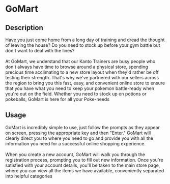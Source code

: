 # GoMart

## Description

Have you just come home from a long day of training and dread the thought of leaving the house? Do you need to stock up before your gym battle but don't want to deal with the lines?<br>
<br>
At GoMart, we understand that our Kanto Trainers are busy people who don't always have time to browse around a physical store, spending precious time acclimating to a new store layout when they'd rather be off testing their strength. That's why we've partnered with our sellers across the region to bring you this fast, easy, and convenient online store to ensure that you have what you need to keep your pokemon battle-ready when you're out on the field. Whether you need to stock up on potions or pokeballs, GoMart is here for all your Poke-needs

## Usage

GoMart is incredibly simple to use, just follow the prompts as they appear on screen, pressing the appropriate key and then "Enter." GoMart will clearly direct you to where you need to go and provide you with all the information you need for a successful online shopping experience.<br>
<br>
When you create a new account, GoMart will walk you through the registration process, prompting you to fill out new information. Once you're satisfied with your account details, you'll be taken to the main store page, where you can view all the items we have available, conveniently separated into helpful categories